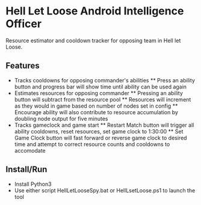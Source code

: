 # Hell Let Loose Android Intelligence Officer
Resource estimator and cooldown tracker for opposing team in Hell let Loose. 

## Features

* Tracks cooldowns for opposing commander's abilities
** Press an ability button and progress bar will show time until ability can be used again
* Estimates resources for opposing commander
** Pressing an ability button will subtract from the resource pool
** Resources will increment as they would in game based on number of nodes set in config
** Encourage ability will also contribute to resource accumulation by doubling node output for five minutes
* Tracks gameclock and game start
** Restart Match button will trigger all ability cooldowns, reset resources, set game clock to 1:30:00
** Set Game Clock button will fast forward or reverse game clock to desired time and attempt to correct resource counts and cooldowns to accomodate

## Install/Run
* Install Python3
* Use either script HellLetLooseSpy.bat or HellLsetLoose.ps1 to launch the tool



